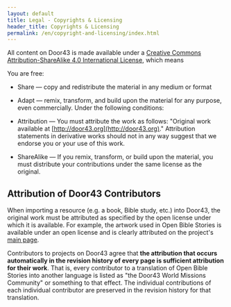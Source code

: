 ```yaml
---
layout: default
title: Legal - Copyrights & Licensing
header_title: Copyrights & Licensing
permalink: /en/copyright-and-licensing/index.html
---
```


All content on Door43 is made available under a [Creative Commons Attribution-ShareAlike 4.0 International License][cc], which means

You are free:

* Share — copy and redistribute the material in any medium or format
* Adapt — remix, transform, and build upon the material for any purpose, even commercially.
Under the following conditions:

* Attribution — You must attribute the work as follows: "Original work available at [http://door43.org](http://door43.org)." Attribution statements in derivative works should not in any way suggest that we endorse you or your use of this work.
* ShareAlike — If you remix, transform, or build upon the material, you must distribute your contributions under the same license as the original.

## Attribution of Door43 Contributors

When importing a resource (e.g. a book, Bible study, etc.) into Door43, the original work must be attributed as specified by the open license under which it is available. For example, the artwork used in Open Bible Stories is available under an open license and is clearly attributed on the project's [main page](https://door43.org/en/obs).

Contributors to projects on Door43 agree that **the attribution that occurs automatically in the revision history of every page is sufficient attribution for their work**. That is, every contributor to a translation of Open Bible Stories into another language is listed as "the Door43 World Missions Community" or something to that effect. The individual contributions of each individual contributor are preserved in the revision history for that translation.

[cc]: http://creativecommons.org/licenses/by-sa/4.0/ "Creative Commons Attribution-ShareAlike 4.0 International License"
